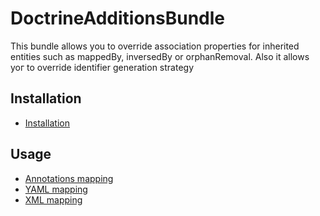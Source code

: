 DoctrineAdditionsBundle
=======================

This bundle allows you to override association properties for inherited entities such as mappedBy, inversedBy or orphanRemoval.
Also it allows yoг to override identifier generation strategy

## Installation

* [Installation](Resources/doc/installation.md)

## Usage

* [Annotations mapping](Resources/doc/annotations-mapping.md)
* [YAML mapping](Resources/doc/yaml-mapping.md)
* [XML mapping](Resources/doc/xml-mapping.md)
